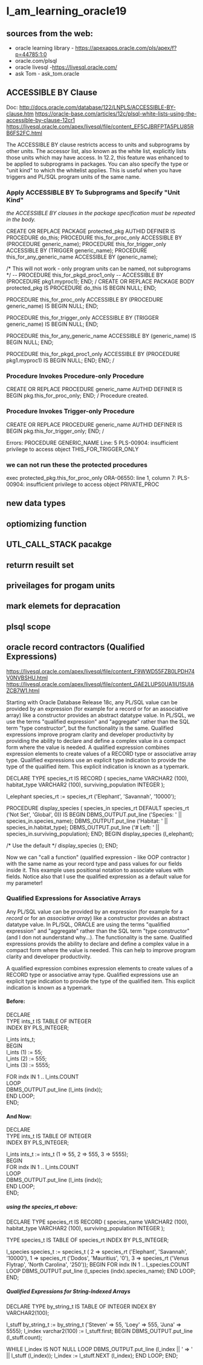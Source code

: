 # I_am_learning_oracle19
##  sources from the web:
* oracle learning library - https://apexapps.oracle.com/pls/apex/f?p=44785:1:0
* oracle.com/plsql
* oracle livesql -https://livesql.oracle.com/
* ask Tom - ask_tom.oracle

## ACCESSIBLE BY Clause
Doc: http://docs.oracle.com/database/122/LNPLS/ACCESSIBLE-BY-clause.htm
https://oracle-base.com/articles/12c/plsql-white-lists-using-the-accessible-by-clause-12cr1
https://livesql.oracle.com/apex/livesql/file/content_EF5CJBRFPTA5PLU85RB6FS2FC.html


The ACCESSIBLE BY clause restricts access to units and subprograms by other units. The accessor list, also known as the white list, explicitly lists those units which may have access. In 12.2, this feature was enhanced to be applied to subprograms in packages. You can also specify the type or "unit kind" to which the whitelist applies. This is useful when you have triggers and PL/SQL program units of the same name. 

### Apply ACCESSIBLE BY To Subprograms and Specify "Unit Kind"
*the ACCESSIBLE BY clauses in the package specification must be repeated in the body.*

CREATE OR REPLACE PACKAGE protected_pkg 
   AUTHID DEFINER 
IS 
   PROCEDURE do_this; 
   PROCEDURE this_for_proc_only        ACCESSIBLE BY (PROCEDURE generic_name); 
   PROCEDURE this_for_trigger_only     ACCESSIBLE BY (TRIGGER generic_name); 
   PROCEDURE this_for_any_generic_name ACCESSIBLE BY (generic_name); 
 
   /* This will not work - only program units can be named, not subprograms */ 
   -- PROCEDURE this_for_pkgd_proc1_only 
   --   ACCESSIBLE BY (PROCEDURE pkg1.myproc1); 
END;
/
CREATE OR REPLACE PACKAGE BODY protected_pkg
IS
   PROCEDURE do_this IS
   BEGIN
      NULL;
   END;

   PROCEDURE this_for_proc_only ACCESSIBLE BY (PROCEDURE generic_name) IS
   BEGIN
      NULL;
   END;

   PROCEDURE this_for_trigger_only ACCESSIBLE BY (TRIGGER generic_name) IS
   BEGIN
      NULL;
   END;

   PROCEDURE this_for_any_generic_name ACCESSIBLE BY (generic_name) IS
   BEGIN
      NULL;
   END;

   PROCEDURE this_for_pkgd_proc1_only ACCESSIBLE BY (PROCEDURE pkg1.myproc1) IS
   BEGIN
      NULL;
   END;
END;
/

### Procedure Invokes Procedure-only Procedure
CREATE OR REPLACE PROCEDURE generic_name   AUTHID DEFINER IS 
BEGIN 
   pkg.this_for_proc_only; 
END;
/
Procedure created.

### Procedure Invokes Trigger-only Procedure

CREATE OR REPLACE PROCEDURE generic_name  AUTHID DEFINER IS 
BEGIN 
   pkg.this_for_trigger_only; 
END;
/

Errors: PROCEDURE GENERIC_NAME
Line: 5 PLS-00904: insufficient privilege to access object THIS_FOR_TRIGGER_ONLY

### we can not run these the protected procedures
exec protected_pkg.this_for_proc_only
ORA-06550: line 1, column 7:
PLS-00904: insufficient privilege to access object PRIVATE_PROC 


## new data types

## optiomizing function

## UTL_CALL_STACK pacakge

## returrn resuilt set

## priveilages for progam units

## mark elemets for depracation

## plsql scope

## oracle record contractors (Qualified Expressions)
https://livesql.oracle.com/apex/livesql/file/content_F9WWD55FZB0LPDH74V0NVBSHU.html
https://livesql.oracle.com/apex/livesql/file/content_GAE2LUPS0UA1IU1SUIAZCB7W1.html

Starting with Oracle Database Release 18c, any PL/SQL value can be provided by an expression (for example for a record or for an associative array) like a constructor provides an abstract datatype value. In PL/SQL, we use the terms "qualified expression" and "aggregate" rather than the SQL term "type constructor", but the functionality is the same. Qualified expressions improve program clarity and developer productivity by providing the ability to declare and define a complex value in a compact form where the value is needed. A qualified expression combines expression elements to create values of a RECORD type or associative array type. Qualified expressions use an explicit type indication to provide the type of the qualified item. This explicit indication is known as a typemark.

DECLARE 
   TYPE species_rt IS RECORD 
   ( 
      species_name           VARCHAR2 (100), 
      habitat_type           VARCHAR2 (100), 
      surviving_population   INTEGER 
   ); 
 
   l_elephant   species_rt := species_rt ('Elephant', 'Savannah', '10000'); 
 
   PROCEDURE display_species ( 
      species_in    species_rt DEFAULT species_rt ('Not Set', 'Global', 0)) 
   IS 
   BEGIN 
      DBMS_OUTPUT.put_line ('Species: ' || species_in.species_name); 
      DBMS_OUTPUT.put_line ('Habitat: ' || species_in.habitat_type); 
      DBMS_OUTPUT.put_line ('# Left: ' || species_in.surviving_population); 
   END; 
BEGIN 
   display_species (l_elephant); 
 
   /* Use the default */ 
   display_species (); 
END;

Now we  can "call a function" (qualified expression - like OOP contractor ) with the same name as your record type and pass values for our fields inside it. 
This example uses positional notation to associate values with fields. 
Notice also that I use the qualified expression as a default value for my parameter!
### Qualified Expressions for Associative Arrays
Any PL/SQL value can be provided by an expression (for example for a *record* or for an *associative array*) like a constructor provides an abstract datatype value. 
In PL/SQL, ORACLE are using the terms "qualified expression" and "aggregate" rather than the SQL term "type constructor" (and I don not aunderstand why...).
The functionality is the same. 
Qualified expressions provids the ability to declare and define a complex value in a compact form where the value is needed. 
This can help to improve program clarity and developer productivity.

A qualified expression combines expression elements to create values of a RECORD type or associative array type. 
Qualified expressions use an explicit type indication to provide the type of the qualified item. 
This explicit indication is known as a typemark.
#### Before:
DECLARE   
   TYPE ints_t IS TABLE OF INTEGER   
      INDEX BY PLS_INTEGER;   
   
   l_ints   ints_t;   
BEGIN   
   l_ints (1) := 55;  
   l_ints (2) := 555;  
   l_ints (3) := 5555;  
  
   FOR indx IN 1 .. l_ints.COUNT   
   LOOP   
      DBMS_OUTPUT.put_line (l_ints (indx));   
   END LOOP;   
END;

#### And Now:
DECLARE  
   TYPE ints_t IS TABLE OF INTEGER  
      INDEX BY PLS_INTEGER;  
  
   l_ints   ints_t := ints_t (1 => 55, 2 => 555, 3 => 5555);  
BEGIN  
   FOR indx IN 1 .. l_ints.COUNT  
   LOOP  
      DBMS_OUTPUT.put_line (l_ints (indx));  
   END LOOP;  
END;

##### using the species_rt above:

DECLARE
   TYPE species_rt IS RECORD
   (
      species_name VARCHAR2 (100),
      habitat_type VARCHAR2 (100),
      surviving_population INTEGER
   );
   
   TYPE species_t IS TABLE OF species_rt
      INDEX BY PLS_INTEGER;

   l_species   species_t := 
      species_t (
         2 => species_rt ('Elephant', 'Savannah', '10000'), 
         1 => species_rt ('Dodos', 'Mauritius', '0'), 
         3 => species_rt ('Venus Flytrap', 'North Carolina', '250'));
BEGIN
   FOR indx IN 1 .. l_species.COUNT
   LOOP
      DBMS_OUTPUT.put_line (l_species (indx).species_name);
   END LOOP;
END;



##### Qualified Expressions for String-Indexed Arrays

DECLARE 
   TYPE by_string_t IS TABLE OF INTEGER 
      INDEX BY VARCHAR2(100); 
 
   l_stuff   by_string_t := by_string_t ('Steven' => 55, 'Loey' => 555, 'Juna' => 5555); 
   l_index varchar2(100) := l_stuff.first; 
BEGIN 
   DBMS_OUTPUT.put_line (l_stuff.count); 
    
   WHILE l_index IS NOT NULL 
   LOOP 
      DBMS_OUTPUT.put_line (l_index || ' => ' || l_stuff (l_index)); 
      l_index := l_stuff.NEXT (l_index); 
   END LOOP; 
END;
 






